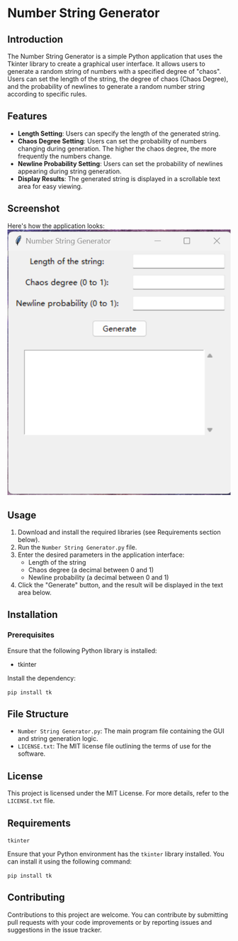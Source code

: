 
# Number String Generator

## Introduction

The Number String Generator is a simple Python application that uses the Tkinter library to create a graphical user interface. It allows users to generate a random string of numbers with a specified degree of "chaos". Users can set the length of the string, the degree of chaos (Chaos Degree), and the probability of newlines to generate a random number string according to specific rules.

## Features

-   **Length Setting**: Users can specify the length of the generated string.
-   **Chaos Degree Setting**: Users can set the probability of numbers changing during generation. The higher the chaos degree, the more frequently the numbers change.
-   **Newline Probability Setting**: Users can set the probability of newlines appearing during string generation.
-   **Display Results**: The generated string is displayed in a scrollable text area for easy viewing.

## Screenshot

Here's how the application looks: ![Main](images/main.png)

## Usage

1.  Download and install the required libraries (see Requirements section below).
2.  Run the `Number String Generator.py` file.
3.  Enter the desired parameters in the application interface:
    -   Length of the string
    -   Chaos degree (a decimal between 0 and 1)
    -   Newline probability (a decimal between 0 and 1)
4.  Click the "Generate" button, and the result will be displayed in the text area below.

## Installation

### Prerequisites

Ensure that the following Python library is installed:

-   tkinter

Install the dependency:

`pip install tk` 

## File Structure

-   `Number String Generator.py`: The main program file containing the GUI and string generation logic.
-   `LICENSE.txt`: The MIT license file outlining the terms of use for the software.

## License

This project is licensed under the MIT License. For more details, refer to the `LICENSE.txt` file.

## Requirements

`tkinter` 

Ensure that your Python environment has the `tkinter` library installed. You can install it using the following command:

`pip install tk` 

## Contributing

Contributions to this project are welcome. You can contribute by submitting pull requests with your code improvements or by reporting issues and suggestions in the issue tracker.